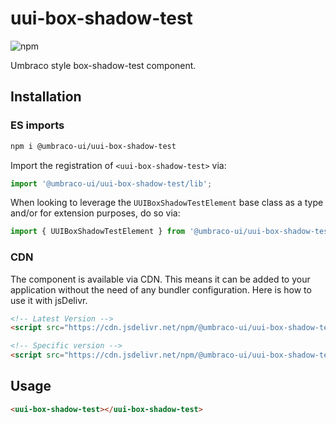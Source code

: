 # uui-box-shadow-test

![npm](https://img.shields.io/npm/v/@umbraco-ui/uui-box-shadow-test?logoColor=%231B264F)

Umbraco style box-shadow-test component.

## Installation

### ES imports

```zsh
npm i @umbraco-ui/uui-box-shadow-test
```

Import the registration of `<uui-box-shadow-test>` via:

```javascript
import '@umbraco-ui/uui-box-shadow-test/lib';
```

When looking to leverage the `UUIBoxShadowTestElement` base class as a type and/or for extension purposes, do so via:

```javascript
import { UUIBoxShadowTestElement } from '@umbraco-ui/uui-box-shadow-test/lib/uui-box-shadow-test.element';
```

### CDN

The component is available via CDN. This means it can be added to your application without the need of any bundler configuration. Here is how to use it with jsDelivr.

```html
<!-- Latest Version -->
<script src="https://cdn.jsdelivr.net/npm/@umbraco-ui/uui-box-shadow-test@latest/dist/uui-box-shadow-test.min.js"></script>

<!-- Specific version -->
<script src="https://cdn.jsdelivr.net/npm/@umbraco-ui/uui-box-shadow-test@X.X.X/dist/uui-box-shadow-test.min.js"></script>
```

## Usage

```html
<uui-box-shadow-test></uui-box-shadow-test>
```
